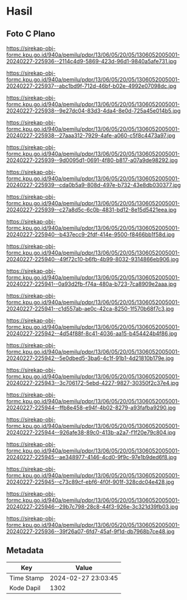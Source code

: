 # Hasil

## Foto C Plano

https://sirekap-obj-formc.kpu.go.id/940a/pemilu/pdpr/13/06/05/20/05/1306052005001-20240227-225936--2114c4d9-5869-423d-96d1-9840a5afe731.jpg

https://sirekap-obj-formc.kpu.go.id/940a/pemilu/pdpr/13/06/05/20/05/1306052005001-20240227-225937--abc1bd9f-712d-46bf-b02e-4992e07098dc.jpg

https://sirekap-obj-formc.kpu.go.id/940a/pemilu/pdpr/13/06/05/20/05/1306052005001-20240227-225938--9e27dc04-83d3-4da4-8e0d-725a45e014b5.jpg

https://sirekap-obj-formc.kpu.go.id/940a/pemilu/pdpr/13/06/05/20/05/1306052005001-20240227-225938--27aaa312-7929-4afe-a060-c5f8c4473a97.jpg

https://sirekap-obj-formc.kpu.go.id/940a/pemilu/pdpr/13/06/05/20/05/1306052005001-20240227-225939--9d0095d1-0691-4f80-b817-a07a9de98292.jpg

https://sirekap-obj-formc.kpu.go.id/940a/pemilu/pdpr/13/06/05/20/05/1306052005001-20240227-225939--cda0b5a9-808d-497e-b732-43e8db030377.jpg

https://sirekap-obj-formc.kpu.go.id/940a/pemilu/pdpr/13/06/05/20/05/1306052005001-20240227-225939--c27a8d5c-6c0b-4831-bd12-8e15d5421eea.jpg

https://sirekap-obj-formc.kpu.go.id/940a/pemilu/pdpr/13/06/05/20/05/1306052005001-20240227-225940--b437ecc9-2fdf-414e-9500-f8466bb1f58d.jpg

https://sirekap-obj-formc.kpu.go.id/940a/pemilu/pdpr/13/06/05/20/05/1306052005001-20240227-225940--49f72c10-b6fb-4b99-8032-9314866eb906.jpg

https://sirekap-obj-formc.kpu.go.id/940a/pemilu/pdpr/13/06/05/20/05/1306052005001-20240227-225941--0a93d2fb-f74a-480a-b723-7ca8909e2aaa.jpg

https://sirekap-obj-formc.kpu.go.id/940a/pemilu/pdpr/13/06/05/20/05/1306052005001-20240227-225941--c1d557ab-ae0c-42ca-8250-1f570b68f7c3.jpg

https://sirekap-obj-formc.kpu.go.id/940a/pemilu/pdpr/13/06/05/20/05/1306052005001-20240227-225942--4d54f88f-8c41-4036-aa15-b454424b4f86.jpg

https://sirekap-obj-formc.kpu.go.id/940a/pemilu/pdpr/13/06/05/20/05/1306052005001-20240227-225942--5e0dbed5-3ba6-4c1f-91b1-4d21810b179e.jpg

https://sirekap-obj-formc.kpu.go.id/940a/pemilu/pdpr/13/06/05/20/05/1306052005001-20240227-225943--3c706172-5ebd-4227-9827-30350f2c37e4.jpg

https://sirekap-obj-formc.kpu.go.id/940a/pemilu/pdpr/13/06/05/20/05/1306052005001-20240227-225944--ffb8e458-e94f-4b02-8279-a93fafba9290.jpg

https://sirekap-obj-formc.kpu.go.id/940a/pemilu/pdpr/13/06/05/20/05/1306052005001-20240227-225944--926afe38-89c0-413b-a2a7-f1f20e79c804.jpg

https://sirekap-obj-formc.kpu.go.id/940a/pemilu/pdpr/13/06/05/20/05/1306052005001-20240227-225945--ae348977-4146-4cd0-9f9c-97e1b9ded6f8.jpg

https://sirekap-obj-formc.kpu.go.id/940a/pemilu/pdpr/13/06/05/20/05/1306052005001-20240227-225945--c73c89cf-ebf6-4f0f-901f-328cdc04e428.jpg

https://sirekap-obj-formc.kpu.go.id/940a/pemilu/pdpr/13/06/05/20/05/1306052005001-20240227-225946--29b7c798-28c8-44f3-926e-3c321d39fb03.jpg

https://sirekap-obj-formc.kpu.go.id/940a/pemilu/pdpr/13/06/05/20/05/1306052005001-20240227-225936--39f26a07-6fd7-45af-9f1d-db7968b7ce48.jpg


## Metadata

| Key        | Value               |
| ---------- | ------------------- |
| Time Stamp | 2024-02-27 23:03:45 |
| Kode Dapil | 1302                |



